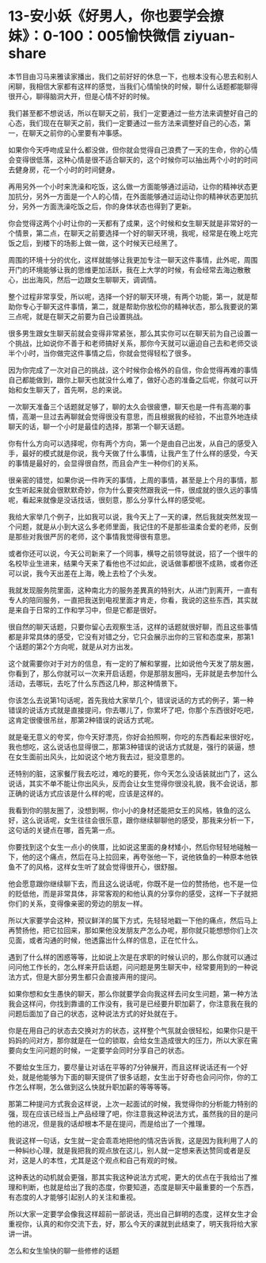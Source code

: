 # 13-安小妖《好男人，你也要学会撩妹》：0-100：005愉快微信 ziyuan-share

本节目由习马来雅读家播出，我们之前好好的休息一下，也根本没有心思去和别人闲聊，我相信大家都有这样的感觉，当我们心情愉快的时候，聊什么话题都能聊得很开心，聊得脑洞大开，但是心情不好的时候。

我们甚至都不想说话，所以在聊天之前，我们一定要通过一些方法来调整好自己的心态，我们现在在聊天之前，我们一定要通过一些方法来调整好自己的心态，第一，在聊天之前你的心里要有冲事感。

如果你今天呼吻成呈什么都没做，但你就会觉得自己浪费了一天的生命，你的心情会变得很低落，这种心情是很不适合聊天的，这个时候你可以抽出两个小时的时间去健身房，花一个小时的时间健身。

再用另外一个小时来洗澡和吃饭，这么做一方面能够通过运动，让你的精神状态更加抗分，另外一方面是一个人的心情，在外面能够通过运动让你的精神状态更加抗分，另外一方面洗澡吃饭之后，你的身体状态也得到了更新。

你会觉得这两个小时让你的一天都有了成果，这个时候和女生聊天就是非常好的一个情景，第二点，在聊天之前要选择一个好的聊天环境，我呢，经常是在晚上吃完饭之后，到楼下的场影上做一做，这个时候天已经黑了。

周围的环境十分的优化，这样就能够让我更加专注一聊天这件事情，此外呢，周围开门的环境能够让我的思维更加活跃，我在上大学的时候，有会经常去海边散散心，出出海风，然后一边跟女生聊聊天，调调情。

整个过程非常享受，所以呢，选择一个好的聊天环境，有两个功能，第一，就是帮助你专心于聊天这件事情，第二，就是帮助你放松你的精神状态，那么我要说的第三点呢，就是在聊天之前要为自己设置挑战。

很多男生跟女生聊天前就会变得非常紧张，那么其实你可以在聊天前为自己设置一个挑战，比如说你不善于和老师搞好关系，那你今天就可以逼迫自己去和老师交谈半个小时，当你做完这件事情之后，你就会觉得轻松了很多。

因为你完成了一次对自己的挑战，这个时候你会格外的自信，你会觉得再难的事情自己都能做到，跟你上聊天也就没什么难了，做好心态的准备之后呢，你就可以开始和女生聊天了，首先啊，总的来说。

一次聊天准备三个话题就足够了，聊的太久会很疲憊，聊天也是一件有高潮的事情，高潮一旦过去再聊就会觉得很没有意思，而且根据我的经验，不出意外地连续聊天的话，聊一个小时是最佳的选择，那第一个聊天话题。

你有什么方向可以选择呢，你有两个方向，第一个是由自己出发，从自己的感受入手，最好的模式就是你说，我今天做了什么事情，让我产生了什么样的感受，今天的事情是最好的，会显得很自然，而且会产生一种你们的关系。

很亲密的错觉，如果你说一件昨天的事情，上周的事情，甚至是上个月的事情，那女生听起来就会很默默奇妙，你为什么要突然跟我说一件，很成就的很久远的事情呢，看起来就像是没话找话，很刻意，那么分享什么样的感受呢。

我给大家举几个例子，比如我可以说，我今天上了一天的课，然后我就突然发现一个问题，就是从小到大这么多老师里面，我记住的不是那些温柔合爱的老师，反倒是那些对我很严厉的老师，这个事情我觉得很有意思。

或者你还可以说，今天公司新来了一个同事，横导之前领导就说，招了一个很牛的名校毕业生进来，结果今天来了看他也不过如此，说话做事都很不成熟，或者你还可以说，我今天出差在上海，晚上去检了个头发。

我就发现服务院里面，这种南北方的服务差異真的特别大，从进门到离开，一直有专人的陪同服务，一直把我送到电视里面才肯走，你看，我说的这些东西，其实就是来自于日常的工作和学习中，但是它都是很好。

很自然的聊天话题，只要你留心去观察生活，这样的话题就很好聊，而且这些事情都是非常具体的感受，它没有对错之分，它只会展示出你的三官和态度来，那第1个话题的第2个方向呢，就是从对方出发。

这个就需要你对于对方的信息，有一定的了解和掌握，比如说他今天发了朋友圈，你看到了，那么你就可以一次来开启话题，你是那朋友圈吗，无非就是去参加什么活动，去哪玩，去吃了什么东西这几种，那这种情景下。

你该怎么去说第1句话呢，首先我给大家举几个，错误说话的方式的例子，第一种错误的说话方式就是直接提问，你去哪儿了，你累坏了吧，你那个东西很好吃吧，这肯定很傻很吊丝，那第2种错误的说话方式呢。

就是毫无意义的夸奖，你今天好漂亮，你好会拍照啊，你吃的东西看起来很好吃，我也想吃，这么说话也显得很二，那第3种错误的说话方式就是，强行的装逼，想在女生面前出风头，比如说这个地方我去过，挺没意思的。

还特别的脏，这家餐厅我去吃过，难吃的要死，你今天怎么没话装就出门了，这么说话，其实不单不能让你出风头，反而会让女生觉得你很没礼貌，我不会说话，那正确的说话方式应该是什么样的呢，应该是这样的。

我看到你的朋友圈了，没想到啊，你小小的身材还能把女王的风格，铁鱼的这么好，这么说话呢，女生往往会很乐意，跟你继续聊聊他的感受，那我来分析一下，这句话的关键点在哪，首先第一点。

你要找到这个女生一点小的俠厝，比如说这里面的身材矮小，然后你轻轻地碰触一下，他的这个痛点，然后在马上拉回来，再夸张他一下，说他铁鱼的一种原本他铁鱼不了的风格，这样女生听了就会觉得很开心，很舒服。

他会愿意跟你继续聊下去，而且这么说话呢，你既不是一位的赞扬他，也不是一位的贬低他，而是非常具体，非常客观的和他认真的分享你的感受，这样一下子就把你们的关系，变得像亲密的旁边的朋友一样。

所以大家要学会这种，预议鲜洋的属下方式，先轻轻地戳一下他的痛点，然后马上再赞扬他，把它拉回来，那如果他没发朋友产怎么办呢，那你就只能想想你们上次见面，或者沟通的时候，他透露出什么样的信息，正在忙什么。

遇到了什么样的困惑等等，比如说上次是在求职的时候认识的，那么你就可以通过问问他工作长的，怎么样来开启话题，问问题是男生聊天中，经常要用到的一种说法方式，但是大部分男生都只会直接声用的提问。

如果你想和女生愚快的聊天，那么你就要学会向我这样去问女生问题，第一种方法我会这样问，你找到靠谱的工作没有，我可是已经要升职加薪了，你注意我在我的问题后面加了自己的状态，这种说法方式的好处就在于。

你是在用自己的状态去交换对方的状态，这样整个气氛就会很轻松，如果你只是干妈妈的问对方，那你就是在一位的锁取，会给女生造成很大的压力，所以大家在需要向女生问问题的时候，一定要学会同时分享自己的状态。

不要给女生压力，要尽量让对话在平等的7分钟展开，而且这样说话还有一个好处，就是他能够为下面的聊天提供了很多话题，女生出于好奇也会问问你，你的工作怎么样啊，怎么做到这么快就升职加薪的等等等等。

那第二种提问方式我会这样说，上次一起面试的时候，我觉得你的分析能力特别的强，现在应该已经当上产品经理了吧，你注意我这种说法方式，虽然我的目的是问他的进况，但是我的话却根本不是在提问，而是给出了一个推理。

我说这样一句话，女生就一定会乖乖地把他的情况告诉我，这是因为我利用了人的一种糾纱心理，就是我把我的观点放在这儿，别人就一定想来表达赞同或者是反对，这是人的本性，尤其是这个观点和自己有观的时候。

这种表达的动机就会更强，那其实我这种说法方式呢，更大的优点在于我给出了推理和判断，也就是给出了我的态度，你要知道，态度是聊天中最重要的一个东西，有态度的人才能够引起别人的关注和重视。

所以大家一定要学会像我这样超前一部说话，亮出自己鲜明的态度，这样女生才会重视你，认真的和你交流下去，好，那么今天的课就到此结束了，明天我将给大家讲一讲。

怎么和女生愉快的聊一些修修的话题
